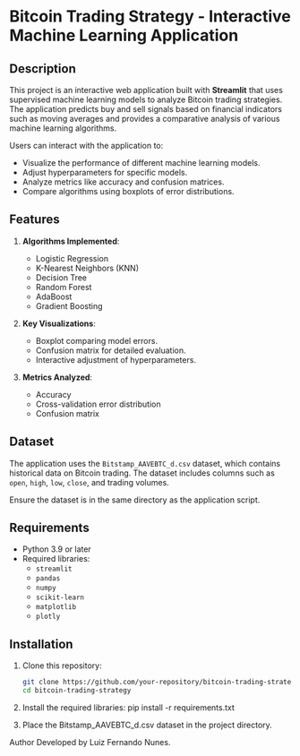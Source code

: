 # Bitcoin Trading Strategy - Interactive Machine Learning Application

## Description
This project is an interactive web application built with **Streamlit** that uses supervised machine learning models to analyze Bitcoin trading strategies. The application predicts buy and sell signals based on financial indicators such as moving averages and provides a comparative analysis of various machine learning algorithms.

Users can interact with the application to:
- Visualize the performance of different machine learning models.
- Adjust hyperparameters for specific models.
- Analyze metrics like accuracy and confusion matrices.
- Compare algorithms using boxplots of error distributions.

## Features
1. **Algorithms Implemented**:
   - Logistic Regression
   - K-Nearest Neighbors (KNN)
   - Decision Tree
   - Random Forest
   - AdaBoost
   - Gradient Boosting

2. **Key Visualizations**:
   - Boxplot comparing model errors.
   - Confusion matrix for detailed evaluation.
   - Interactive adjustment of hyperparameters.

3. **Metrics Analyzed**:
   - Accuracy
   - Cross-validation error distribution
   - Confusion matrix

## Dataset
The application uses the `Bitstamp_AAVEBTC_d.csv` dataset, which contains historical data on Bitcoin trading. The dataset includes columns such as `open`, `high`, `low`, `close`, and trading volumes.

Ensure the dataset is in the same directory as the application script.

## Requirements
- Python 3.9 or later
- Required libraries:
  - `streamlit`
  - `pandas`
  - `numpy`
  - `scikit-learn`
  - `matplotlib`
  - `plotly`

## Installation
1. Clone this repository:
   ```bash
   git clone https://github.com/your-repository/bitcoin-trading-strategy.git
   cd bitcoin-trading-strategy

2. Install the required libraries:
pip install -r requirements.txt

3. Place the Bitstamp_AAVEBTC_d.csv dataset in the project directory.


Author
Developed by Luiz Fernando Nunes.
